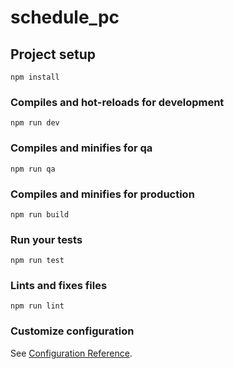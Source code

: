# schedule_pc

## Project setup
```
npm install
```

### Compiles and hot-reloads for development
```
npm run dev
```

### Compiles and minifies for qa
```
npm run qa
```

### Compiles and minifies for production
```
npm run build
```

### Run your tests
```
npm run test
```

### Lints and fixes files
```
npm run lint
```

### Customize configuration
See [Configuration Reference](https://cli.vuejs.org/config/).
